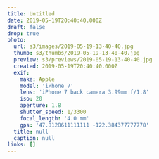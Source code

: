 ```yaml
---
title: Untitled
date: 2019-05-19T20:40:40.000Z
draft: false
drop: true
photo:
  url: s3/images/2019-05-19-13-40-40.jpg
  thumb: s3/thumbs/2019-05-19-13-40-40.jpg
  preview: s3/previews/2019-05-19-13-40-40.jpg
  created: 2019-05-19T20:40:40.000Z
  exif:
    make: Apple
    model: 'iPhone 7'
    lens: 'iPhone 7 back camera 3.99mm f/1.8'
    iso: 20
    aperture: 1.8
    shutter_speed: 1/3300
    focal_length: '4.0 mm'
    gps: '47.8128611111111 -122.384377777778'
  title: null
  caption: null
links: []
---
```

